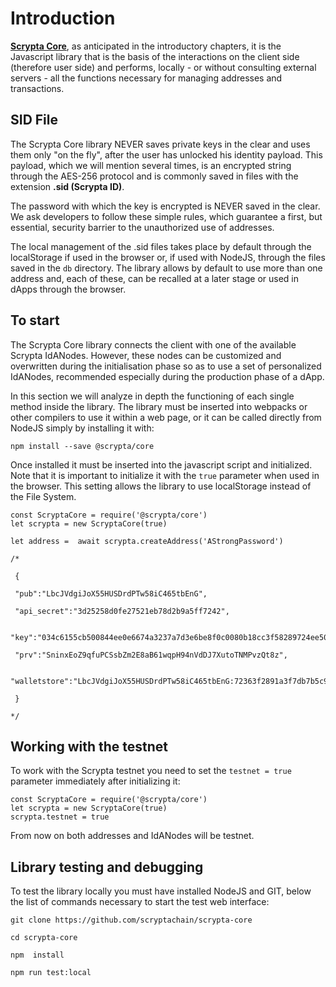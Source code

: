 # Introduction

[**Scrypta Core**](https://github.com/scryptachain/scrypta-core), as anticipated in the introductory chapters, it is the Javascript library that is the basis of the interactions on the client side (therefore user side) and performs, locally - or without consulting external servers - all the functions necessary for managing addresses and transactions.

##  SID File

The Scrypta Core library NEVER saves private keys in the clear and uses them only "on the fly", after the user has unlocked his identity payload. This payload, which we will mention several times, is an encrypted string through the AES-256 protocol and is commonly saved in files with the extension **.sid (Scrypta ID)**.

The password with which the key is encrypted is NEVER saved in the clear. We ask developers to follow these simple rules, which guarantee a first, but essential, security barrier to the unauthorized use of addresses.

The local management of the .sid files takes place by default through the localStorage if used in the browser or, if used with NodeJS, through the files saved in the `db` directory. The library allows by default to use more than one address and, each of these, can be recalled at a later stage or used in dApps through the browser.

## To start

The Scrypta Core library connects the client with one of the available Scrypta IdANodes. However, these nodes can be customized and overwritten during the initialisation phase so as to use a set of personalized IdANodes, recommended especially during the production phase of a dApp.

In this section we will analyze in depth the functioning of each single method inside the library. The library must be inserted into webpacks or other compilers to use it within a web page, or it can be called directly from NodeJS simply by installing it with:

```
npm install --save @scrypta/core
```

Once installed it must be inserted into the javascript script and initialized. Note that it is important to initialize it with the `true` parameter when used in the browser. This setting allows the library to use localStorage instead of the File System.

```
const ScryptaCore = require('@scrypta/core')
let scrypta = new ScryptaCore(true)

let address =  await scrypta.createAddress('AStrongPassword')

/*

 {

 "pub":"LbcJVdgiJoX55HUSDrdPTw58iC465tbEnG",

 "api_secret":"3d25258d0fe27521eb78d2b9a5ff7242",

 "key":"034c6155cb500844ee0e6674a3237a7d3e6be8f0c0080b18cc3f58289724ee5072",

 "prv":"SninxEoZ9qfuPCSsbZm2E8aB61wqpH94nVdDJ7XutoTNMPvzQt8z",

 "walletstore":"LbcJVdgiJoX55HUSDrdPTw58iC465tbEnG:72363f2891a3f7db7b5c9be07cd9a03d727ac0728b80850b3a21e120c9c18fac226c911eff7d95850f01acd3b6b00406abba764aa14bd0d7c75301a8dc4dc0286c6414be3c4d8d16eee9e35faf635ae439070859b4ac29b1d9e12c983b5aa84b8adbd6dbc69dbf731aad802dfe07df1b7dcff793911fb6e027b989ffcc1189fe4646e9a3db211401bb0b1c92a4740779f6178046299c4dacb37e398d0cf93efac018bd7b6c24426787947fefcd6c0bcb9736ab2d1ba4c0b1b87dc6a8720b819c"

 }

*/
```

## Working with the testnet

To work with the Scrypta testnet you need to set the `testnet = true` parameter immediately after initializing it:

```
const ScryptaCore = require('@scrypta/core')
let scrypta = new ScryptaCore(true)
scrypta.testnet = true
```

From now on both addresses and IdANodes will be testnet.

## Library testing and debugging

To test the library locally you must have installed NodeJS and GIT, below the list of commands necessary to start the test web interface:
```
git clone https://github.com/scryptachain/scrypta-core

cd scrypta-core

npm  install

npm run test:local
```
